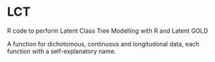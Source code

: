 # LCT
R code to perform Latent Class Tree Modelling with R and Latent GOLD

A function for dichotomous, continuous and longitudonal data, each function with a self-explanatory name.
